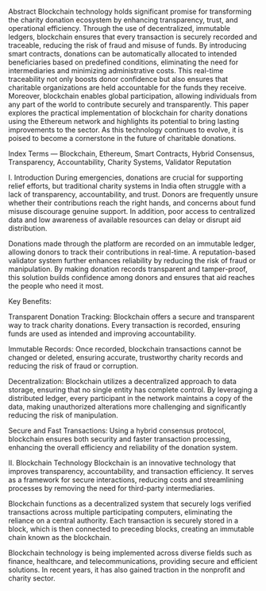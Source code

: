 Abstract
Blockchain technology holds significant promise for transforming the charity donation ecosystem by enhancing transparency, trust, and operational efficiency. Through the use of decentralized, immutable ledgers, blockchain ensures that every transaction is securely recorded and traceable, reducing the risk of fraud and misuse of funds. By introducing smart contracts, donations can be automatically allocated to intended beneficiaries based on predefined conditions, eliminating the need for intermediaries and minimizing administrative costs. This real-time traceability not only boosts donor confidence but also ensures that charitable organizations are held accountable for the funds they receive. Moreover, blockchain enables global participation, allowing individuals from any part of the world to contribute securely and transparently. This paper explores the practical implementation of blockchain for charity donations using the Ethereum network and highlights its potential to bring lasting improvements to the sector. As this technology continues to evolve, it is poised to become a cornerstone in the future of charitable donations.

Index Terms — Blockchain, Ethereum, Smart Contracts, Hybrid Consensus, Transparency, Accountability, Charity Systems, Validator Reputation

I. Introduction
During emergencies, donations are crucial for supporting relief efforts, but traditional charity systems in India often struggle with a lack of transparency, accountability, and trust. Donors are frequently unsure whether their contributions reach the right hands, and concerns about fund misuse discourage genuine support. In addition, poor access to centralized data and low awareness of available resources can delay or disrupt aid distribution.

Donations made through the platform are recorded on an immutable ledger, allowing donors to track their contributions in real-time. A reputation-based validator system further enhances reliability by reducing the risk of fraud or manipulation. By making donation records transparent and tamper-proof, this solution builds confidence among donors and ensures that aid reaches the people who need it most.

Key Benefits:

Transparent Donation Tracking:
Blockchain offers a secure and transparent way to track charity donations. Every transaction is recorded, ensuring funds are used as intended and improving accountability.

Immutable Records:
Once recorded, blockchain transactions cannot be changed or deleted, ensuring accurate, trustworthy charity records and reducing the risk of fraud or corruption.

Decentralization:
Blockchain utilizes a decentralized approach to data storage, ensuring that no single entity has complete control. By leveraging a distributed ledger, every participant in the network maintains a copy of the data, making unauthorized alterations more challenging and significantly reducing the risk of manipulation.

Secure and Fast Transactions:
Using a hybrid consensus protocol, blockchain ensures both security and faster transaction processing, enhancing the overall efficiency and reliability of the donation system.

II. Blockchain Technology
Blockchain is an innovative technology that improves transparency, accountability, and transaction efficiency. It serves as a framework for secure interactions, reducing costs and streamlining processes by removing the need for third-party intermediaries.

Blockchain functions as a decentralized system that securely logs verified transactions across multiple participating computers, eliminating the reliance on a central authority. Each transaction is securely stored in a block, which is then connected to preceding blocks, creating an immutable chain known as the blockchain.

Blockchain technology is being implemented across diverse fields such as finance, healthcare, and telecommunications, providing secure and efficient solutions. In recent years, it has also gained traction in the nonprofit and charity sector.

